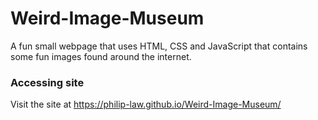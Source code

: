 # Weird-Image-Museum

A fun small webpage that uses HTML, CSS and JavaScript that contains some fun images found around the internet.

### Accessing site
Visit the site at https://philip-law.github.io/Weird-Image-Museum/
